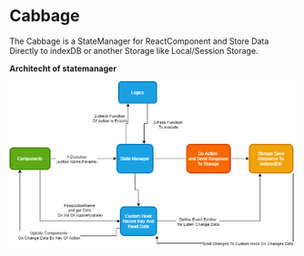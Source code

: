 # Cabbage

The Cabbage is a StateManager for ReactComponent and Store Data Directly to indexDB or another Storage like Local/Session Storage. 


**Architecht of statemanager**

<p align="center">
  <img  src="https://github.com/ParhamZare/Cabbage/blob/master/architecht.png">
</p>

